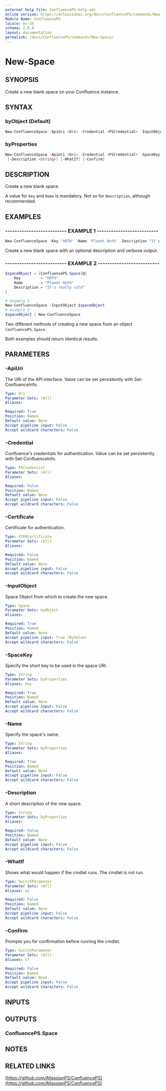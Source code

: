 ```yaml
---
external help file: ConfluencePS-help.xml
online version: https://atlassianps.org/docs/ConfluencePS/commands/New-Space/
Module Name: ConfluencePS
locale: en-US
schema: 2.0.0
layout: documentation
permalink: /docs/ConfluencePS/commands/New-Space/
---
```

# New-Space

## SYNOPSIS

Create a new blank space on your Confluence instance.

## SYNTAX

### byObject (Default)

```powershell
New-ConfluenceSpace -ApiUri <Uri> -Credential <PSCredential> -InputObject <Space> [-WhatIf] [-Confirm]
```

### byProperties

```powershell
New-ConfluenceSpace -ApiUri <Uri> -Credential <PSCredential> -SpaceKey <String> -Name <String>
 [-Description <String>] [-WhatIf] [-Confirm]
```

## DESCRIPTION

Create a new blank space.

A value for `Key` and `Name` is mandatory. Not so for `Description`, although recommended.

## EXAMPLES

### -------------------------- EXAMPLE 1 --------------------------

```powershell
New-ConfluenceSpace -Key 'HOTH' -Name 'Planet Hoth' -Description "It's really cold" -Verbose
```

Create a new blank space with an optional description and verbose output.

### -------------------------- EXAMPLE 2 --------------------------

```powershell
$spaceObject = [ConfluencePS.Space]@{
    Key         = "HOTH"
    Name        = "Planet Hoth"
    Description = "It's really cold"
}

# example 1
New-ConfluenceSpace -InputObject $spaceObject
# example 2
$spaceObject | New-ConfluenceSpace
```

Two different methods of creating a new space from an object `ConfluencePS.Space`.

Both examples should return identical results.

## PARAMETERS

### -ApiUri

The URi of the API interface.
Value can be set persistently with Set-ConfluenceInfo.

```yaml
Type: Uri
Parameter Sets: (All)
Aliases:

Required: True
Position: Named
Default value: None
Accept pipeline input: False
Accept wildcard characters: False
```

### -Credential

Confluence's credentials for authentication.
Value can be set persistently with Set-ConfluenceInfo.

```yaml
Type: PSCredential
Parameter Sets: (All)
Aliases:

Required: False
Position: Named
Default value: None
Accept pipeline input: False
Accept wildcard characters: False
```

### -Certificate

Certificate for authentication.

```yaml
Type: X509Certificate
Parameter Sets: (All)
Aliases:

Required: False
Position: Named
Default value: None
Accept pipeline input: False
Accept wildcard characters: False
```

### -InputObject

Space Object from which to create the new space.

```yaml
Type: Space
Parameter Sets: byObject
Aliases:

Required: True
Position: Named
Default value: None
Accept pipeline input: True (ByValue)
Accept wildcard characters: False
```

### -SpaceKey

Specify the short key to be used in the space URI.

```yaml
Type: String
Parameter Sets: byProperties
Aliases: Key

Required: True
Position: Named
Default value: None
Accept pipeline input: False
Accept wildcard characters: False
```

### -Name

Specify the space's name.

```yaml
Type: String
Parameter Sets: byProperties
Aliases:

Required: True
Position: Named
Default value: None
Accept pipeline input: False
Accept wildcard characters: False
```

### -Description

A short description of the new space.

```yaml
Type: String
Parameter Sets: byProperties
Aliases:

Required: False
Position: Named
Default value: None
Accept pipeline input: False
Accept wildcard characters: False
```

### -WhatIf

Shows what would happen if the cmdlet runs.
The cmdlet is not run.

```yaml
Type: SwitchParameter
Parameter Sets: (All)
Aliases: wi

Required: False
Position: Named
Default value: None
Accept pipeline input: False
Accept wildcard characters: False
```

### -Confirm

Prompts you for confirmation before running the cmdlet.

```yaml
Type: SwitchParameter
Parameter Sets: (All)
Aliases: cf

Required: False
Position: Named
Default value: None
Accept pipeline input: False
Accept wildcard characters: False
```

## INPUTS

## OUTPUTS

### ConfluencePS.Space

## NOTES

## RELATED LINKS

[https://github.com/AtlassianPS/ConfluencePS](https://github.com/AtlassianPS/ConfluencePS)
